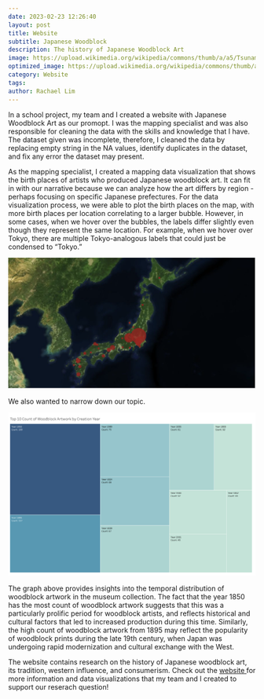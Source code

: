 ```yaml
---
date: 2023-02-23 12:26:40
layout: post
title: Website
subtitle: Japanese Woodblock
description: The history of Japanese Woodblock Art
image: https://upload.wikimedia.org/wikipedia/commons/thumb/a/a5/Tsunami_by_hokusai_19th_century.jpg/1200px-Tsunami_by_hokusai_19th_century.jpg
optimized_image: https://upload.wikimedia.org/wikipedia/commons/thumb/a/a5/Tsunami_by_hokusai_19th_century.jpg/1200px-Tsunami_by_hokusai_19th_century.jpg
category: Website
tags:
author: Rachael Lim
---
```


In a school project, my team and I created a website with Japanese Woodblock Art as our promopt. I was the mapping specialist and was also responsible for cleaning the data with the skills and knowledge that I have. The dataset given was incomplete, therefore, I cleaned the data by replacing empty string in the NA values, identify duplicates in the dataset, and fix any error the dataset may present. 

As the mapping specialist, I created a mapping data visualization that shows the birth places of artists who produced Japanese woodblock art. It can fit in with our narrative because we can analyze how the art differs by region - perhaps focusing on specific Japanese prefectures. For the data visualization process, we were able to plot the birth places on the map, with more birth places per location correlating to a larger bubble. However, in some cases, when we hover over the bubbles, the labels differ slightly even though they represent the same location. For example, when we hover over Tokyo, there are multiple Tokyo-analogous labels that could just be condensed to “Tokyo.” 

![Map](/assets/img/3im1.png "Map")

We also wanted to narrow down our topic. 

![plot](/assets/img/3im2.png "plot")

The graph above provides insights into the temporal distribution of woodblock artwork in the museum collection. The fact that the year 1850 has the most count of woodblock artwork suggests that this was a particularly prolific period for woodblock artists, and reflects historical and cultural factors that led to increased production during this time. Similarly, the high count of woodblock artwork from 1895 may reflect the popularity of woodblock prints during the late 19th century, when Japan was undergoing rapid modernization and cultural exchange with the West.

The website contains research on the history of Japanese woodblock art, its tradition, western influence, and consumerism. Check out the <a href="https://cmoa.humspace.ucla.edu/">website </a> for more information and data visualizations that my team and I created to support our reserach question! 










